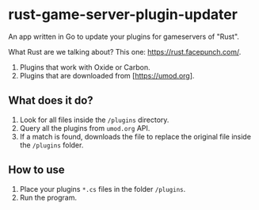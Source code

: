 # rust-game-server-plugin-updater
An app written in Go to update your plugins for gameservers of "Rust".

What Rust are we talking about? This one: https://rust.facepunch.com/.

1. Plugins that work with Oxide or Carbon.
1. Plugins that are downloaded from [https://umod.org].

## What does it do?

1. Look for all files inside the `/plugins` directory.
1. Query all the plugins from `umod.org` API.
1. If a match is found, downloads the file to replace the original file inside the `/plugins` folder.

## How to use

1. Place your plugins `*.cs` files in the folder `/plugins`. 
1. Run the program.